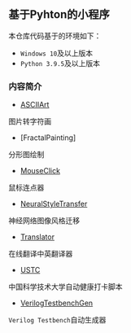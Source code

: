 ## 基于Pyhton的小程序

本仓库代码基于的环境如下：

- `Windows 10`及以上版本
- `Python 3.9.5`及以上版本

### 内容简介

- [ASCIIArt](./ASCIIArt/README.md)

图片转字符画

- [FractalPainting]

分形图绘制

- [MouseClick](./MouseClick/README.md)

鼠标连点器

- [NeuralStyleTransfer](./NeuralStyleTransfer/README.md)

神经网络图像风格迁移

- [Translator](./Translator/README.md)

在线翻译中英翻译器

- [USTC](./USTC/README.md)

中国科学技术大学自动健康打卡脚本

- [VerilogTestbenchGen](./VerilogTestbenchGen/README.md)

`Verilog Testbench`自动生成器